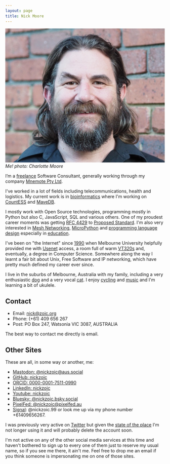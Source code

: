 ```yaml
---
layout: page
title: Nick Moore
---
```


![Nick Moore](img/nick-moore.jpg)
*Me!  photo: Charlotte Moore*

I’m a [freelance](https://en.wikipedia.org/wiki/Freelancer#Etymology)
Software Consultant, generally working through my company 
[Mnemote Pty Ltd](https://mnemote.com/).

I've worked in a lot of fields including telecommunications, health
and logistics.  My current work is in [bioinformatics](/tag/bioinformatics/)
where I'm working on [CountESS](https://countess-project.github.io/CountESS/)
and [MaveDB](https://www.mavedb.org/).

I mostly work with Open Source technologies, programming mostly in
Python but also C, JavaScript, SQL and various others.
One of my proudest career moments was
getting [RFC 4429](https://tools.ietf.org/html/rfc4429) to [Proposed
Standard](https://en.wikipedia.org/wiki/Internet_Standard#Proposed_Standard).
I'm also very interested in [Mesh Networking](https://mesh.zoic.org/),
[MicroPython](/tag/micropython) and [programming language design](/tag/languages)
especially in [education](/tag/education).

I've been on "the Internet" since
[1990](https://en.wikipedia.org/wiki/Flood_%28They_Might_Be_Giants_album%29)
when Melbourne University helpfully provided me with
[Usenet](https://en.wikipedia.org/wiki/Usenet) access, a room full of warm
[VT320s](https://vt100.net/docs/vt320-uu/chapter2.html) and, eventually,
a degree in Computer Science. Somewhere along the way I learnt a fair
bit about Unix, Free Software and IP networking, which have pretty much
defined my career ever since.

I live in the suburbs of Melbourne, Australia with my family, including
a very enthusiastic [dog](img/dog.jpg) and a very vocal [cat](img/cat.jpg).
I enjoy [cycling](/tag/cycling/) and [music](/tag/music/) and I'm learning a bit of ukulele.

Contact
-------

-   Email: <nick@zoic.org>
-   Phone: (+61) 409 656 267
-   Post: PO Box 247, Watsonia VIC 3087, AUSTRALIA

The best way to contact me directly is email.

Other Sites
-----------

These are all, in some way or another, me:

-   <a rel="me" href="https://aus.social/@nickzoic">Mastodon: @nickzoic@aus.social</a>
-   [GitHub: nickzoic](https://github.com/nickzoic)
-   [ORCID: 0000-0001-7511-0990](https://orcid.org/0000-0001-7511-0990)
-   [LinkedIn: nickzoic](https://www.linkedin.com/in/nickzoic)
-   [Youtube: nickzoic](https://www.youtube.com/channel/UCRl22LCzA_8_vevzT9TJVeg)
-   [Bluesky: @nickzoic.bsky.social](https://bsky.app/profile/nickzoic.bsky.social)
-   [PixelFed: @nickzoic@pixelfed.au](https://pixelfed.au/i/portfolio/nickzoic)
-   [Signal](https://signal.org/): @nickzoic.99 or look me up via my phone number +61409656267.

I was previously very active on [Twitter](https://twitter.com/nickzoic/)
but given the [state of the place](https://www.wheresyoured.at/free-bird/)
I'm not longer using it and will probably delete the account soon.

I'm not active on any of the other social media services at this time
and haven't bothered to sign up to every one of them just to reserve my usual
name, so if you see me there, it ain't me.  Feel free to drop me
an email if you think someone is impersonating me on one of those sites.
